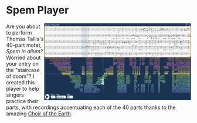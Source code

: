 # Spem Player

<img src=SpemPlayer.png align=right width=400 />

Are you about to perform Thomas Tallis's 40-part motet, _Spem in alium_?  Worried about your entry on the "staircase of doom"?  I created this player to help singers practice their parts, with recordings accentuating each of the 40 parts 
thanks to the amazing [Choir of the Earth](https://www.choiroftheearth.com "Choir of the Earth").


